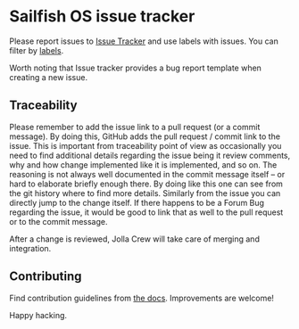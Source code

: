 # Sailfish OS issue tracker

Please report issues to [Issue Tracker](https://github.com/sailfishos/issue-tracker/issues) and use labels with issues.
You can filter by [labels](https://github.com/sailfishos/issue-tracker/labels).

Worth noting that Issue tracker provides a bug report template when creating a new issue.

## Traceability

Please remember to add the issue link to a pull request (or a commit message). By doing this, GitHub adds
the pull request / commit link to the issue. This is important from traceability point of view as occasionally
you need to find additional details regarding the issue being it review comments, why and how change implemented like
it is implemented, and so on. The reasoning is not always well documented in the commit message itself – or hard to
elaborate briefly enough there. By doing like this one can see from the git history where to find more details. Similarly
from the issue you can directly jump to the change itself. If there happens to be a Forum Bug regarding the issue, it
would be good to link that as well to the pull request or to the commit message.

After a change is reviewed, Jolla Crew will take care of merging and integration.

## Contributing

Find contribution guidelines from [the docs](https://docs.sailfishos.org/Develop/Collaborate/). Improvements are welcome!

Happy hacking.
